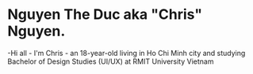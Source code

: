 # Nguyen The Duc aka "Chris" Nguyen.

-Hi all - I'm Chris - an 18-year-old living in Ho Chi Minh city and studying Bachelor of Design Studies (UI/UX) at RMIT University Vietnam
